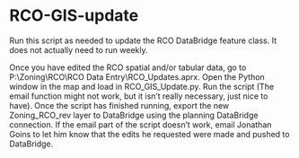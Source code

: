 # RCO-GIS-update
Run this script as needed to update the RCO DataBridge feature class. It does not actually need to run weekly. 

Once you have edited the RCO spatial and/or tabular data, go to P:\Zoning\RCO\RCO Data Entry\RCO_Updates.aprx. Open the Python window in the map and load in RCO_GIS_Update.py. Run the script (The email function might not work, but it isn’t really necessary, just nice to have). Once the script has finished running, export the new Zoning_RCO_rev layer to DataBridge using the planning DataBridge connection. If the email part of the script doesn’t work, email Jonathan Goins to let him know that the edits he requested were made and pushed to DataBridge. 
